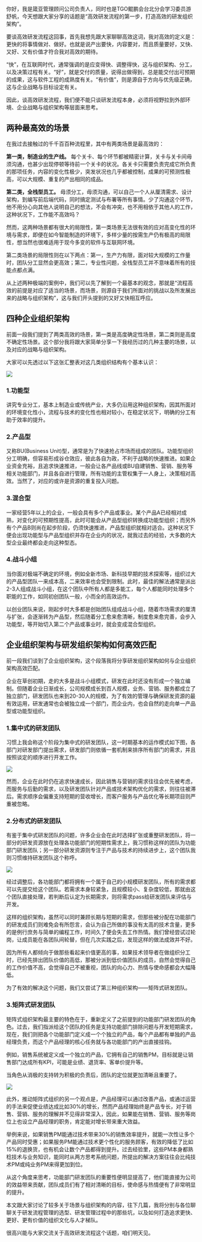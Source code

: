 你好，我是箴亚管理顾问公司负责人，同时也是TGO鲲鹏会台北分会学习委员游舒帆，今天想跟大家分享的话题是“高效研发流程的第一步，打造高效的研发组织架构”。

要谈高效研发流程这回事，首先我想先跟大家聊聊高效这词，我对高效的定义是：更快的将事情做对、做好。也就是说产出要快，内容要对，而且质量要好，又快、又好、又有价值才符合我对高效的期待。

“快”，在互联网时代，通常强调的是应变得快、调整得快，这与组织架构、分工，以及决策过程有关。“好”，就是交付的质量，说得出做得到，总是能交付出可预期的成果，这与软件工程的成熟度有关。“有价值”，则是源自于方向与优先级正确，这与企业战略与目标设定有关。

因此，谈高效研发流程，我们便不能只谈研发流程本身，必须将视野拉到外部环境、企业战略与组织架构等层面来思考。

## 两种最高效的场景

在我过去接触过的千千百百种流程里，其中有两类场景是最高效的：

**第一类，制造业的生产线。** 每个关卡、每个环节都被精密计算，关卡与关卡间毋须沟通，也甚少出现停顿等待前一个关卡的状况。各关卡只需要负责完成它所负责的那项任务，内容的变化性极少，突发状况也几乎都被控制，成果的可预测性极高，可以大规模、重复的产出相同的成品。

**第二类，全栈型员工。** 毋须分工，毋须沟通，可以自己一个人从厘清需求、设计架构，到编写前后端代码，同时搞定测试与布署等所有事情。少了沟通这个环节，他不用分心向其他人说明自己的想法，不会有冲突，也不用相依于其他人的工作，这种状况下，工作能不高效吗？

然而，这两种场景都有很大的局限性，第一类场景无法很有效的应对高变化性的环境与需求，即便在如今智能制造的环境下，多样少量的按需生产仍有极高的局限性，想当然也很难适用于现今多变的软件与互联网环境。

第二类场景的局限性则在以下两点：第一，生产力有限，面对较大规模的工作量时，团队分工显然会更高效；第二，专业性问题，全栈型员工并不意味着所有的技能点都点满。

从上述两种极端的案例中，我们可以先了解到一个最基本的观念，那就是“流程高效的前提是对应了适当的场景，而场景，则源自于我们所面对的挑战以及所发展出来的战略与组织架构”，这与我们开头提到的又好又快相互呼应。

## 四种企业组织架构

前面一段我们提到了两类高效的场景，第一类是高度确定性场景，第二类则是高度不确定性场景。这个部分我将跟大家简单分享一下我经历过的几种主要的场景，以及对应的战略与组织架构。

大家可以先透过以下这张汇整表对这几类组织结构有个基本认识：

![](https://static001.geekbang.org/resource/image/82/49/82431a45b8500e06099350476626df49.png?wh=864%2A445)

### 1.功能型

讲究专业分工，基本上制造业或传统产业，大多仍沿用这种组织架构，因其所面对的环境变化性小，流程与技术的变化性也相对较小，在稳定状况下，明确的分工有助于效率的提升。

### 2.产品型

又称BU(Business Unit)型，通常是为了快速抢占市场而组成的团队。功能型组织分工明确，但容易形成谷仓效应，彼此各自为政，不利于战略的快速推进。如果企业资金充裕，且追求快速推进，一般会让各产品线或BU自建销售、营销、服务等相关功能部门，并且各自进行管理，所有功能的主管权集于一人身上，决策相对高效。当然了，对应的或许是资源的重复投入问题。

### 3.混合型

一家经营5年以上的企业，一般会具有多个产品或事业。某个产品A已经相对成熟，对变化的可预期性提高，此时可能会从产品型组织转换成功能型组织；而另外有个产品B则尚在起步阶段，仍须快速推进，产品型组织就相对适合。这种状况下便会出现功能型与产品型组织并存在企业内的状况，就我过去的经验，大多数的大型企业最终都会走向这种型态。

### 4.战斗小组

当你面对极端不确定的环境，例如全新市场、新科技早期的技术探索等，组织过大的产品型团队一来成本高，二来效率也会受到限制。此时，最佳的解法通常是派出2-3人组成战斗小组，在这个团队中所有人都是多能工，每个人都能同时处理多个职能的工作，如同初创团队一般，小而全的高效运作。

以创业团队来说，刚起步时大多都是创始团队组成战斗小组，随着市场需求的厘清与扩张，会逐渐转为产品型，然后随着分工愈来愈清晰，制度愈来愈完善，会步入功能型，等开始切入第二个产品或事业时，就会变成混合型组织。

## 企业组织架构与研发组织架构如何高效匹配

前一段我们谈到了企业组织架构，这个段落我将分享研发组织架构如何与企业组织架构高效匹配。

企业在草创初期，走的大多是战斗小组模式，研发在此时还没有形成一个独立编制。但随着企业日渐成长，公司规模成长到百人规模，业务、营销、服务都成立了独立部门，研发团队也来到20-30人的规模，为了有效的管理与确保研发资源的最有效运用，研发通常也会被独立成一个部门，而企业内，也会自然的走向单一产品型或功能型组织。

### 1.集中式的研发团队

习惯上我会称这个阶段为集中式的研发团队，这一时期基本的运作模式如下图，各部门对研发部门提出需求，研发部门则依循一套机制来排序所有部门的需求，并且按照谈定的顺序进行开发工作。

![](https://static001.geekbang.org/resource/image/41/48/41855044c843363e9e60e2f55eaea048.png?wh=637%2A408)

然而，企业在此时仍在追求快速成长，因此销售与营销的需求往往会优先被考虑，而服务与后勤的需求，以及研发团队针对产品或技术架构优化的需求，则往往被滞后。需求顺序会偏重支持短期的营收增长，而客户服务与产品优化等长期项目则严重被忽略。

### 2.分布式的研发团队

有鉴于集中式研发团队的问题，许多企业会在此时选择扩张或重整研发团队，将一部分的研发资源放在处理各功能部门的短期性需求上，我习惯称这样的团队为功能部门研发团队；另一部分研发资源则专注于产品与技术的持续进步上，这个团队我则习惯维持研发团队这个称呼。

![](https://static001.geekbang.org/resource/image/29/58/295742509f0e71a8f956e13b1a6d9758.png?wh=864%2A483)

经过调整后，各功能部门都将拥有一个属于自己的小规模研发团队，所有的需求都可以先提交给这个团队。若需求本身较紧急，且规模较小、复杂度较低，那就由这个团队直接处理，若判断后认定为长期需求，则将需求pass给研发团队来评估与开发。

这样的组织架构，虽然可以同时兼顾长期与短期的需求，但那些被分配在功能部门的研发成员们则难免会有所怨言，会认为自己所做的事没有太高的技术含量，更多的是例行庶务与简单的编程工作，时间久了便会失去工作热情。我们曾经尝试过轮岗，让成员能在各团队间轮替，但在几次实践之后，发现这样的做法成效并不好。

因为所有人都倾向于做那些看起来价值更高的事，如果技术领导者在做组织分工时，已经先排出团队价值的高低，那被分派到低价值团队的成员，自然会觉得自己的工作价值不高，会觉得自己不被重视，团队的向心力、热情与使命感都会大幅降低。

为了有效的解决这个问题，我们又尝试了第三种组织架构——矩阵式研发团队。

### 3.矩阵式研发团队

矩阵式组织架构最主要的特色在于，重新定义了之前提到的功能部门研发团队的角色。过去，我们指派给这个团队的任务是支持功能部门排除问题与开发短期需求，现在，我们则把各个功能部门定义成一个个独立的产品，每个产品都有单独的产品经理负责，而这个产品经理的核心任务就与各功能部门的产出直接挂钩。

例如，销售系统被定义成一个独立的产品，它拥有自己的销售PM，目标就是让销售部门达成所有KPI，可能是业绩、退货率、客单价提升等。

当角色从消极的支持转为积极的负责后，团队的定位就更加清晰且重要了。

![](https://static001.geekbang.org/resource/image/13/bc/1384f52d5bdae3ba803e134c9c8be2bc.png?wh=864%2A610)

此外，推动矩阵式组织的另一个观点是，产品经理可以通过改善产品，或通过运营的手法来促使业绩达成比如30%的增长，然而产品经理始终是产品专长，对于销售、营销、服务的理解并不见得非常深入，因此，如果能在销售、营销、服务等岗位上也设立产品经理的职务，肯定能对增长带来重大效益。

举例来说，如果销售PM能通过技术带来30%的销售效率提升，就能一次性让多个产品同时受惠；如果服务PM能通过技术更个性化的服务顾客，有效的降低了比如15%的退换货，也有机会让数个产品都得到提升。过去经验里，这些PM本身都熟稔技术与业务知识，能同时从两方思考系统问题，所提出的解决方案往往会比纯技术PM或纯业务PM来得更加到位。

从这个角度来思考，功能部门研发团队的重要性便明显提高了，他们能直接为公司的效益带来贡献，团队成员们有了相对清晰的目标，使命感与热情便有了非常明显的提升。

本文跟大家讨论了较多关于场景与组织架构的内容，往下几篇，我将分别与各位聊聊关于研发流程管理的选型、研发管理过程中的那些坑，以及如何打造追求更快、更好、更有价值的组织文化与人才梯队。

很高兴能与大家交流关于高效研发流程这个话题，咱们明天见。